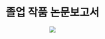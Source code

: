 <h1 align='center'>졸업 작품 논문보고서</h1>
<p align="center">
<img src="https://user-images.githubusercontent.com/87973617/222641697-a6584415-f8e8-45c4-92ac-ae53b423b95a.gif">
</p>

